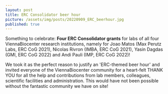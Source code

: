 ```yaml
---
layout: post
title: ERC Consolidator beer hour
picture: /assets/img/posts/20220909_ERC_beerhour.jpg
published: true
---
```

Something to celebrate: **Four ERC Consolidator grants** for labs of all four ViennaBiocenter research institutions, namely for Joao Matos (Max Perutz Labs, ERC CoG 2021), Nicolas Rivron (IMBA, ERC CoG 2021), Yasin Dagdas (GMI, ERC CoG 2022) and Andi Pauli (IMP, ERC CoG 2022)!

We took it as the perfect reason to justify an 'ERC-themed beer hour' and invited everyone of the ViennaBiocenter community for a heart-felt THANK YOU for all the help and contributions from lab members, colleagues, scientific facilities and administration.
This would have not been possible without the fantastic community we have on site!
